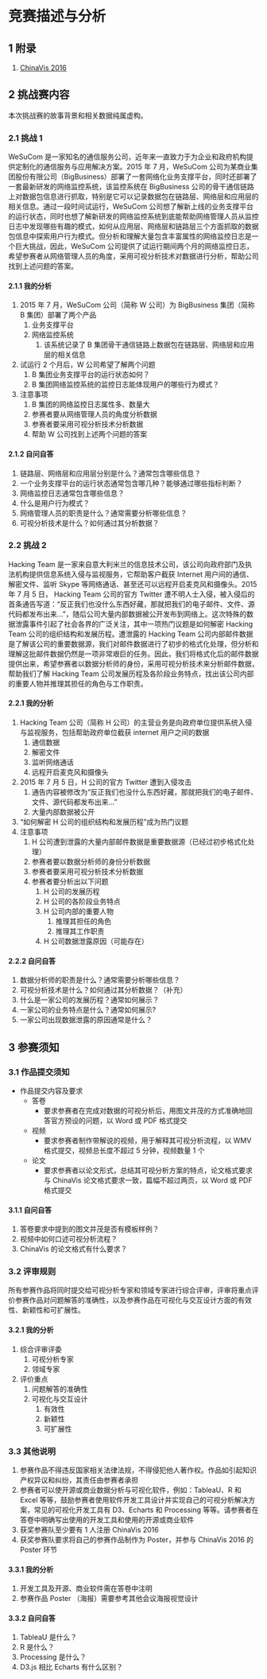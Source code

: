 # 竞赛描述与分析

## 1 附录

1. [ChinaVis 2016](https://chinavis.org/2016/challenge.html)

## 2 挑战赛内容

本次挑战赛的故事背景和相关数据纯属虚构。

### 2.1 挑战 1

WeSuCom 是一家知名的通信服务公司，近年来一直致力于为企业和政府机构提供定制化的通信服务与应用解决方案。2015 年 7 月，WeSuCom 公司为某商业集团股份有限公司（BigBusiness）部署了一套网络化业务支撑平台，同时还部署了一套最新研发的网络监控系统，该监控系统在 BigBusiness 公司的骨干通信链路上对数据包信息进行抓取，特别是它可以记录数据包在链路层、网络层和应用层的相关信息。通过一段时间试运行，WeSuCom 公司想了解新上线的业务支撑平台的运行状态，同时也想了解新研发的网络监控系统到底能帮助网络管理人员从监控日志中发现哪些有趣的模式，如何从应用层、网络层和链路层三个方面抓取的数据包信息中探索用户行为模式。但分析和理解大量包含丰富属性的网络监控日志是一个巨大挑战，因此，WeSuCom 公司提供了试运行期间两个月的网络监控日志，希望参赛者从网络管理人员的角度，采用可视分析技术对数据进行分析，帮助公司找到上述问题的答案。

#### 2.1.1 我的分析

1. 2015 年 7 月，WeSuCom 公司（简称 W 公司）为 BigBusiness 集团（简称 B 集团）部署了两个产品
   1. 业务支撑平台
   2. 网络监控系统
      1. 该系统记录了 B 集团骨干通信链路上数据包在链路层、网络层和应用层的相关信息
2. 试运行 2 个月后，W 公司希望了解两个问题
   1. B 集团业务支撑平台的运行状态如何？
   2. B 集团网络监控系统的监控日志能体现用户的哪些行为模式？
3. 注意事项
   1. B 集团的网络监控日志属性多、数量大
   2. 参赛者要从网络管理人员的角度分析数据
   3. 参赛者要采用可视分析技术分析数据
   4. 帮助 W 公司找到上述两个问题的答案

#### 2.1.2 自问自答

1. 链路层、网络层和应用层分别是什么？通常包含哪些信息？
2. 一个业务支撑平台的运行状态通常包含哪几种？能够通过哪些指标判断？
3. 网络监控日志通常包含哪些信息？
4. 什么是用户行为模式？
5. 网络管理人员的职责是什么？通常需要分析哪些信息？
6. 可视分析技术是什么？如何通过其分析数据？

### 2.2 挑战 2

Hacking Team 是一家来自意大利米兰的信息技术公司，该公司向政府部门及执法机构提供信息系统入侵与监视服务，它帮助客户截获 Internet 用户间的通信、解密文件、监听 Skype 等网络通话、甚至还可以远程开启麦克风和摄像头。2015 年 7 月 5 日， Hacking Team 公司的官方 Twitter 遭不明人士入侵，被入侵后的首条通告写道：“反正我们也没什么东西好藏，那就把我们的电子邮件、文件、源代码都发布出来…”，随后公司大量内部数据被公开发布到网络上。这次特殊的数据泄露事件引起了社会各界的广泛关注，其中一项热门议题是如何解密 Hacking Team 公司的组织结构和发展历程。遭泄露的 Hacking Team 公司内部邮件数据是了解该公司的重要数据源，我们对邮件数据进行了初步的格式化处理，但分析和理解这批邮件数据仍然是一项非常艰巨的任务。因此，我们将格式化后的邮件数据提供出来，希望参赛者以数据分析师的身份，采用可视分析技术来分析邮件数据，帮助我们了解 Hacking Team 公司发展历程及各阶段业务特点，找出该公司内部的重要人物并推理其担任的角色与工作职责。

#### 2.2.1 我的分析

1. Hacking Team 公司（简称 H 公司）的主营业务是向政府单位提供系统入侵与监视服务，包括帮助政府单位截获 internet 用户之间的数据
   1. 通信数据
   2. 解密文件
   3. 监听网络通话
   4. 远程开启麦克风和摄像头
2. 2015 年 7 月 5 日，H 公司的官方 Twitter 遭到入侵攻击
   1. 通告内容被修改为“反正我们也没什么东西好藏，那就把我们的电子邮件、文件、源代码都发布出来…”
   2. 大量内部数据被公开
3. “如何解密 H 公司的组织结构和发展历程”成为热门议题
4. 注意事项
   1. H 公司遭到泄露的大量内部邮件数据是重要数据源（已经过初步格式化处理）
   2. 参赛者要以数据分析师的身份分析数据
   3. 参赛者要采用可视分析技术分析数据
   4. 参赛者要分析出以下问题
      1. H 公司的发展历程
      2. H 公司的各阶段业务特点
      3. H 公司内部的重要人物
         1. 推理其担任的角色
         2. 推理其工作职责
      4. H 公司数据泄露原因（可能存在）

#### 2.2.2 自问自答

1. 数据分析师的职责是什么？通常需要分析哪些信息？
2. 可视分析技术是什么？如何通过其分析数据？（补充）
3. 什么是一家公司的发展历程？通常如何展示？
4. 一家公司的业务特点是什么？通常如何展示?
5. 一家公司出现数据泄露的原因通常是什么？

## 3 参赛须知

### 3.1 作品提交须知

- 作品提交内容及要求
  - 答卷
    - 要求参赛者在完成对数据的可视分析后，用图文并茂的方式准确地回答官方预设的问题，以 Word 或 PDF 格式提交
  - 视频
    - 要求参赛者制作带解说的视频，用于解释其可视分析流程，以 WMV 格式提交，视频总长度不超过 5 分钟，视频数量 1 个
  - 论文
    - 要求参赛者以论文形式，总结其可视分析方案的特点，论文格式要求与 ChinaVis 论文格式要求一致，篇幅不超过两页，以 Word 或 PDF 格式提交

#### 3.1.1 自问自答

1. 答卷要求中提到的图文并茂是否有模板样例？
2. 视频中如何口述可视分析流程？
3. ChinaVis 的论文格式有什么要求？

### 3.2 评审规则

所有参赛作品将同时提交给可视分析专家和领域专家进行综合评审，评审将重点评价参赛作品对问题解答的准确性，以及参赛作品在可视化与交互设计方面的有效性、新颖性和可扩展性。

#### 3.2.1 我的分析

1. 综合评审评委
   1. 可视分析专家
   2. 领域专家
2. 评价重点
   1. 问题解答的准确性
   2. 可视化与交互设计
      1. 有效性
      2. 新颖性
      3. 可扩展性

### 3.3 其他说明

1. 参赛作品不得违反国家相关法律法规，不得侵犯他人著作权。作品如引起知识产权异议和纠纷，其责任由参赛者承担
2. 参赛者可以使开源或商业数据分析与可视化软件，例如：TableaU、R 和 Excel 等等，鼓励参赛者使用软件开发工具设计并实现自己的可视分析解决方案，常见的可视化开发工具有 D3、Echarts 和 Processing 等等。请参赛者在答卷中明确写出使用的开发工具和使用的开源或商业软件
3. 获奖参赛队至少要有 1 人注册 ChinaVis 2016
4. 获奖参赛队要求将自己的参赛作品制作为 Poster，并参与 ChinaVis 2016 的 Poster 环节

#### 3.3.1 我的分析

1. 开发工具及开源、商业软件需在答卷中注明
2. 参赛作品 Poster （海报）需要参考其他会议海报视觉设计

#### 3.3.2 自问自答

1. TableaU 是什么？
2. R 是什么？
3. Processing 是什么？
4. D3.js 相比 Echarts 有什么区别？
